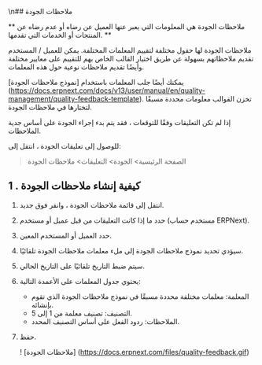 \n## ملاحظات الجودة

** ملاحظات الجودة هي المعلومات التي يعبر عنها العميل عن رضاه أو عدم رضاه عن المنتجات أو الخدمات التي تقدمها. **

ملاحظات الجودة لها حقول مختلفة لتقييم المعلمات المختلفة. يمكن للعميل / المستخدم تقديم ملاحظاتهم بسهولة عن طريق اختيار القالب الخاص بهم للتقييم على معايير مختلفة وأيضًا تقديم ملاحظات نوعية حول هذه المعلمات.

يمكنك أيضًا جلب المعلمات باستخدام [نموذج ملاحظات الجودة] (https://docs.erpnext.com/docs/v13/user/manual/en/quality-management/quality-feedback-template). تخزن القوالب معلومات محددة مسبقًا لتختارها في ملاحظات الجودة.

إذا لم تكن التعليقات وفقًا للتوقعات ، فقد يتم بدء إجراء الجودة على أساس جدية الملاحظات.

للوصول إلى تعليقات الجودة ، انتقل إلى:

> الصفحة الرئيسية> الجودة> التعليقات> ملاحظات الجودة

## 1 \. كيفية إنشاء ملاحظات الجودة

1. انتقل إلى قائمة ملاحظات الجودة ، وانقر فوق جديد.
2. حدد ما إذا كانت التعليقات من قبل عميل أو مستخدم (مستخدم حساب ERPNext).
3. حدد العميل أو المستخدم المعين.
4. سيؤدي تحديد نموذج ملاحظات الجودة إلى ملء معلمات ملاحظات الجودة تلقائيًا.
5. سيتم ضبط التاريخ تلقائيًا على التاريخ الحالي.
6. يحتوي جدول المعلمات على الأعمدة التالية:
    
    * المعلمة: معلمات مختلفة محددة مسبقًا في نموذج ملاحظات الجودة الذي تقوم بإنشائه.
    * التصنيف: تصنيف معلمة من 1 إلى 5.
    * الملاحظات: ردود الفعل على أساس التصنيف المحدد.
7. حفظ.
    
    ! [ملاحظات الجودة] (https://docs.erpnext.com/files/quality-feedback.gif)